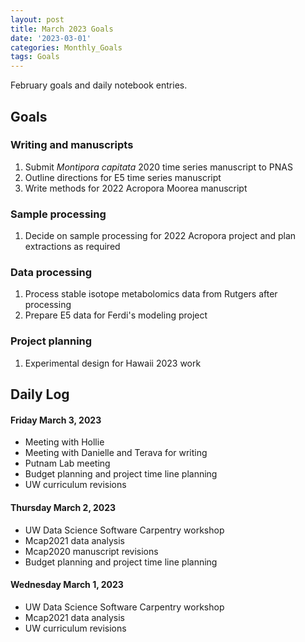 ```yaml
---
layout: post
title: March 2023 Goals
date: '2023-03-01'
categories: Monthly_Goals
tags: Goals
---
```

February goals and daily notebook entries. 

## Goals  

### Writing and manuscripts 
              
1. Submit *Montipora capitata* 2020 time series manuscript to PNAS  
2. Outline directions for E5 time series manuscript
3. Write methods for 2022 Acropora Moorea manuscript 

### Sample processing 

1. Decide on sample processing for 2022 Acropora project and plan extractions as required 

### Data processing  

1. Process stable isotope metabolomics data from Rutgers after processing
2. Prepare E5 data for Ferdi's modeling project    

### Project planning 

1. Experimental design for Hawaii 2023 work

## **Daily Log**   

#### Friday March 3, 2023  

- Meeting with Hollie 
- Meeting with Danielle and Terava for writing
- Putnam Lab meeting 
- Budget planning and project time line planning 
- UW curriculum revisions 

#### Thursday March 2, 2023  

- UW Data Science Software Carpentry workshop
- Mcap2021 data analysis 
- Mcap2020 manuscript revisions
- Budget planning and project time line planning 

#### Wednesday March 1, 2023  

- UW Data Science Software Carpentry workshop
- Mcap2021 data analysis 
- UW curriculum revisions
